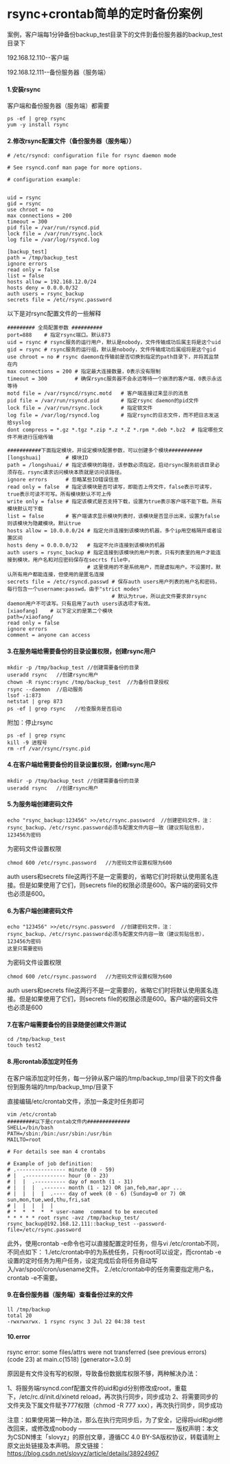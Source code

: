# rsync+crontab简单的定时备份案例

案例，客户端每1分钟备份backup_test目录下的文件到备份服务器的backup_test目录下

192.168.12.110--客户端

192.168.12.111--备份服务器（服务端）

#### 1.安装rsync

客户端和备份服务器（服务端）都需要

```
ps -ef | grep rsync
yum -y install rsync
```



#### 2.修改rsync配置文件（备份服务器（服务端））

```
# /etc/rsyncd: configuration file for rsync daemon mode

# See rsyncd.conf man page for more options.

# configuration example:


uid = rsync
gid = rsync
use chroot = no
max connections = 200
timeout = 300
pid file = /var/run/rsyncd.pid
lock file = /var/run/rsync.lock
log file = /var/log/rsyncd.log

[backup_test]
path = /tmp/backup_test
ignore errors
read only = false
list = false
hosts allow = 192.168.12.0/24
hosts deny = 0.0.0.0/32
auth users = rsync_backup
secrets file = /etc/rsync.password

```

以下是对rsync配置文件的一些解释

```
######### 全局配置参数 ##########
port=888    # 指定rsync端口。默认873
uid = rsync # rsync服务的运行用户，默认是nobody，文件传输成功后属主将是这个uid
gid = rsync # rsync服务的运行组，默认是nobody，文件传输成功后属组将是这个gid
use chroot = no # rsync daemon在传输前是否切换到指定的path目录下，并将其监禁在内
max connections = 200 # 指定最大连接数量，0表示没有限制
timeout = 300         # 确保rsync服务器不会永远等待一个崩溃的客户端，0表示永远等待
motd file = /var/rsyncd/rsync.motd   # 客户端连接过来显示的消息
pid file = /var/run/rsyncd.pid       # 指定rsync daemon的pid文件
lock file = /var/run/rsync.lock      # 指定锁文件
log file = /var/log/rsyncd.log       # 指定rsync的日志文件，而不把日志发送给syslog
dont compress = *.gz *.tgz *.zip *.z *.Z *.rpm *.deb *.bz2  # 指定哪些文件不用进行压缩传输
 
###########下面指定模块，并设定模块配置参数，可以创建多个模块###########
[longshuai]        # 模块ID
path = /longshuai/ # 指定该模块的路径，该参数必须指定。启动rsync服务前该目录必须存在。rsync请求访问模块本质就是访问该路径。
ignore errors      # 忽略某些IO错误信息
read only = false  # 指定该模块是否可读写，即能否上传文件，false表示可读写，true表示可读不可写。所有模块默认不可上传
write only = false # 指定该模式是否支持下载，设置为true表示客户端不能下载。所有模块默认可下载
list = false       # 客户端请求显示模块列表时，该模块是否显示出来，设置为false则该模块为隐藏模块。默认true
hosts allow = 10.0.0.0/24 # 指定允许连接到该模块的机器，多个ip用空格隔开或者设置区间
hosts deny = 0.0.0.0/32   # 指定不允许连接到该模块的机器
auth users = rsync_backup # 指定连接到该模块的用户列表，只有列表里的用户才能连接到模块，用户名和对应密码保存在secrts file中，
                          # 这里使用的不是系统用户，而是虚拟用户。不设置时，默认所有用户都能连接，但使用的是匿名连接
secrets file = /etc/rsyncd.passwd # 保存auth users用户列表的用户名和密码，每行包含一个username:passwd。由于"strict modes"
                                  # 默认为true，所以此文件要求非rsync daemon用户不可读写。只有启用了auth users该选项才有效。
[xiaofang]    # 以下定义的是第二个模块
path=/xiaofang/
read only = false
ignore errors
comment = anyone can access
```



#### 3.在服务端给需要备份的目录设置权限，创建rsync用户

```
mkdir -p /tmp/backup_test //创建需要备份的目录
useradd rsync	//创建rsync用户
chown -R rsync:rsync /tmp/backup_test  //为备份目录授权
rsync --daemon	//启动服务
lsof -i:873
netstat | grep 873
ps -ef | grep rsync   //检查服务是否启动
```

附加：停止rsync

```
ps -ef | grep rsync
kill -9 进程号
rm -rf /var/rsync/rsync.pid
```



#### 4.在客户端给需要备份的目录设置权限，创建rsync用户

```
mkdir -p /tmp/backup_test //创建需要备份的目录
useradd rsync	//创建rsync用户
```



#### 5.为服务端创建密码文件

```
echo "rsync_backup:123456" >>/etc/rsync.password  //创建密码文件，注：rsync_backup、/etc/rsync.password必须与配置文件内容一致（建议剪贴信息），123456为密码
```

为密码文件设置权限

```
chmod 600 /etc/rsync.password   //为密码文件设置权限为600
```

auth users和secrets file这两行不是一定需要的，省略它们时将默认使用匿名连接。但是如果使用了它们，则secrets file的权限必须是600。客户端的密码文件也必须是600。



#### 6.为客户端创建密码文件

```
echo "123456" >>/etc/rsync.password  //创建密码文件，注：rsync_backup、/etc/rsync.password必须与配置文件内容一致（建议剪贴信息），123456为密码
这里只需要密码
```

为密码文件设置权限

```
chmod 600 /etc/rsync.password   //为密码文件设置权限为600
```

auth users和secrets file这两行不是一定需要的，省略它们时将默认使用匿名连接。但是如果使用了它们，则secrets file的权限必须是600。客户端的密码文件也必须是600



#### 7.在客户端需要备份的目录随便创建文件测试

```
cd /tmp/backup_test
touch test2
```



#### 8.用crontab添加定时任务

在客户端添加定时任务，每一分钟从客户端的/tmp/backup_tmp/目录下的文件备份到服务端的/tmp/backup_tmp/目录下

直接编辑/etc/crontab文件，添加一条定时任务即可

```
vim /etc/crontab
#########以下是crontab文件内##############
SHELL=/bin/bash
PATH=/sbin:/bin:/usr/sbin:/usr/bin
MAILTO=root

# For details see man 4 crontabs

# Example of job definition:
# .---------------- minute (0 - 59)
# |  .------------- hour (0 - 23)
# |  |  .---------- day of month (1 - 31)
# |  |  |  .------- month (1 - 12) OR jan,feb,mar,apr ...
# |  |  |  |  .---- day of week (0 - 6) (Sunday=0 or 7) OR sun,mon,tue,wed,thu,fri,sat
# |  |  |  |  |
# *  *  *  *  * user-name  command to be executed
* * * * * root rsync -avz /tmp/backup_test/ rsync_backup@192.168.12.111::backup_test --password-file=/etc/rsync.password

```

此外，使用crontab -e命令也可以直接配置定时任务，但与vi /etc/crontab不同，不同点如下：
1./etc/crontab中的为系统任务，只有root可以设定，而crontab -e设置的定时任务为用户任务，设定完成后会将任务自动写入/var/spool/cron/usename文件。
2./etc/crontab中的任务需要指定用户名，crontab -e不需要。



#### 9.在备份服务器（服务端）查看备份过来的文件

```
ll /tmp/backup
total 20
-rwxrwxrwx. 1 rsync rsync 3 Jul 22 04:38 test

```



#### 10.error

rsync error: some files/attrs were not transferred (see previous errors) (code 23) at main.c(1518) [generator=3.0.9]

原因是有文件没有写的权限，导致备份数据库权限不够，两种解决办法：

1、将服务端rsyncd.conf配置文件的uid和gid分别修改成root，重载下，/etc/rc.d/init.d/xinetd reload，再次执行同步，同步成功
2、将需要同步的文件夹及下属文件赋予777权限（chmod -R 777 xxx），再次执行同步，同步成功

注意：如果使用第一种办法，那么在执行完同步后，为了安全，记得将uid和gid修改回来，或修改成nobody
————————————————
版权声明：本文为CSDN博主「slovyz」的原创文章，遵循CC 4.0 BY-SA版权协议，转载请附上原文出处链接及本声明。
原文链接：https://blog.csdn.net/slovyz/article/details/38924967
